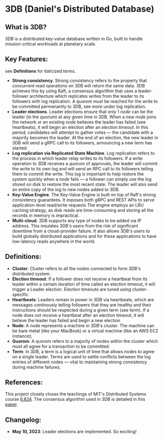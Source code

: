 # 3DB (Daniel's Distributed Database)
## What is 3DB?

3DB is a distributed key-value database written in Go, built to handle mission-critical workloads at planetary scale.

## Key Features:
see **Definitions** for italicized terms.

+ **Strong consistency**. Strong consistency refers to the property that concurrent read operations on 3DB will return the same data. 3DB achieves this by using Raft, a consensus algorithm that uses a leader-follower architecture which replicates writes from the leader to its followers with log replication. A quorom must be reached for the write to be committed permenantly to 3DB, see more under log replication.
+ **Leader elections**. Leader elections ensure that only 1 *node* can be the leader (in the *quorum*) at any given time in 3DB. When a new *node* joins the network or an existing *node* believes the leader has failed (see heartbeats), it will begin an election after an *election timeout*. In this period, candidates will attempt to gather votes — the candidate with a majority becomes the leader. At the end of an election, the new leader in 3DB will send a gRPC call to its followers, announcing a new term has started.
+ **Log replication via Replicated State Machine**. Log replication refers to the process in which leader relay writes to its followers. If a write operation to 3DB receives a *quorum* of approvals, the leader will commit the write to its own log and will send an RPC call to its followers telling them to commit the write. This log is important to help restore the system quickly when a *node* fails — a follower can simply use the log stored on disk to restore the most recent state. The leader will also send an entire copy of the log to new nodes added to 3DB.
+ **Key-Value Engine**. The Key-Value Engine is built on top of Raft's strong consistency guarantees. It exposes both gRPC and REST APIs to serve application-level read/write requests The engine employs an LRU caching strategy, as disk reads are time-consuming and storing all the records in memory is impractical.
+ **Multi-cloud**. 3DB supports any type of nodes to be added via IP address. This insulates 3DB's users from the risk of significant downtime from a cloud-provider failure. It also allows 3DB's users to build globally distributed applications and for these applications to have low-latency reads anywhere in the world.

## Definitions:
+ **Cluster**: Cluster refers to all the nodes connected to form 3DB's distributed system.
+ **Election timeout**: If a follower does not receive a heartbeat from its leader within a certain duration of time called an election timeout, it will trigger a Leader election. Election timeouts are tuned using cluster-specific 
+ **Heartbeats**: Leaders remain in power in 3DB via heartbeats, which are messages continously telling followers that they are healthy and their instructions should be respected during a given term (see term). If a node does not receive a heartbeat after an election timeout, it will believe the leader has failed and begin a new election
+ **Node**: A node represents a machine in 3DB's cluster. The machine can be bare metal (like your MacBook) or a virtual machine (like an AWS EC2 instance);
+ **Quorom**: A quorom refers to a majority of nodes within the cluster which must all agree for a transaction to be committed. 
+ **Term**: In 3DB, a term is a logical unit of time that allows nodes to agree on a single leader. Terms are used to settle conflicts between the log entries of different nodes — vital to maintaining strong consistency during machine failures. 


## References:
This project closely closes the teachings of MIT's Distributed Systems course [6.824](http://nil.csail.mit.edu/6.824/2022/general.html). The consensus algorithm used in 3DB is detailed in this [paper](http://nil.csail.mit.edu/6.824/2022/papers/raft-extended.pdf).

## Changelog:
+ **May 10, 2023**: Leader elections are implemented. So exciting!
